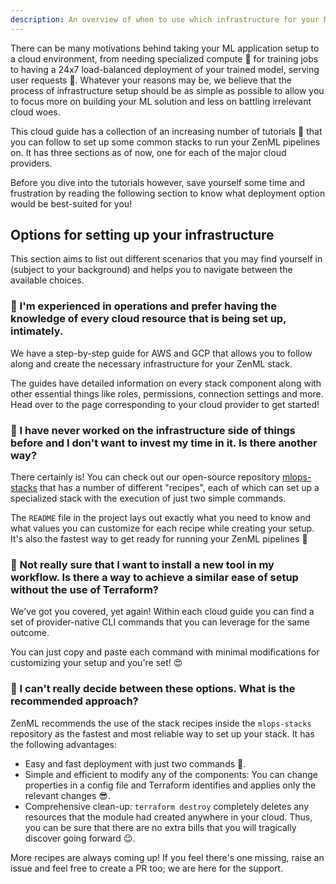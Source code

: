 ```yaml
---
description: An overview of when to use which infrastructure for your ML workflows
---
```


There can be many motivations behind taking your ML application setup to a cloud environment, from needing specialized compute 💪 for training jobs to having a 24x7 load-balanced deployment of your trained model, serving user requests 🚀. 
Whatever your reasons may be, we believe that the process of infrastructure setup should be as simple as possible to allow you to focus more on building your ML solution and less on battling irrelevant cloud woes.

This cloud guide has a collection of an increasing number of tutorials 📝 that you can follow to set up some common stacks to run your ZenML pipelines on. It has three sections as of now, one for each of the major cloud providers. 

Before you dive into the tutorials however, save yourself some time and frustration by reading the following section to know what deployment option would be best-suited for you!

## Options for setting up your infrastructure

This section aims to list out different scenarios that you may find yourself in (subject to your background) and helps you to navigate between the available choices.

### 👷 I'm experienced in operations and prefer having the knowledge of every cloud resource that is being set up, intimately.

We have a step-by-step guide for AWS and GCP that allows you to follow along and create the necessary infrastructure for your ZenML stack. 

The guides have detailed information on every stack component along with other essential things like roles, permissions, connection settings and more. Head over to the page corresponding to your cloud provider to get started!

### 🤷 I have never worked on the infrastructure side of things before and I don't want to invest my time in it. Is there another way?
There certainly is! You can check out our open-source repository [mlops-stacks]() that has a number of different "recipes", each of which can set up a specialized stack with the execution of just two simple commands.

The `README` file in the project lays out exactly what you need to know and what values you can customize for each recipe while creating your setup. It's also the fastest way to get ready for running your ZenML pipelines 🚀

### 🙅 Not really sure that I want to install a new tool in my workflow. Is there a way to achieve a similar ease of setup without the use of Terraform?
We've got you covered, yet again! Within each cloud guide you can find a set of provider-native CLI commands that you can leverage for the same outcome.

You can just copy and paste each command with minimal modifications for customizing your setup and you're set! 😍

### 🙆 I can't really decide between these options. What is the recommended approach?
ZenML recommends the use of the stack recipes inside the `mlops-stacks` repository as the fastest and most reliable way to set up your stack. It has the following advantages:
- Easy and fast deployment with just two commands 🤯.
- Simple and efficient to modify any of the components: You can change properties in a config file and Terraform identifies and applies only the relevant changes 😎.
- Comprehensive clean-up: `terraform destroy` completely deletes any resources that the module had created anywhere in your cloud. Thus, you can be sure that there are no extra bills that you will tragically discover going forward 😉.

More recipes are always coming up! If you feel there's one missing, raise an issue and feel free to create a PR too; we are here for the support.
